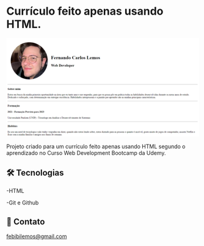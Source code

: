 # Currículo feito apenas usando HTML.

![PreviewCV.png](./.github/PreviewCV.png)

Projeto criado para um currículo feito apenas usando HTML segundo o aprendizado no Curso Web Development Bootcamp da Udemy.

## 🛠 Tecnologias 

-HTML

-Git e Github

## 👋 Contato

febibilemos@gmail.com
